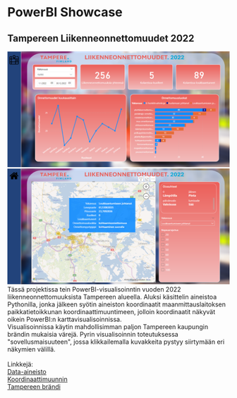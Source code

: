 # PowerBI Showcase
## Tampereen Liikenneonnettomuudet 2022
![sivu1](/assets/images/Tampere1.png)
![sivu2](/assets/images/Tampere2.png)
<br/>
Tässä projektissa tein PowerBI-visualisoinntin vuoden 2022 liikenneonnettomuuksista Tampereen alueella. Aluksi käsittelin aineistoa Pythonilla, jonka jälkeen syötin aineiston koordinaatit maanmittauslaitoksen paikkatietoikkunan koordinaattimuuntimeen, jolloin koordinaatit näkyvät oikein PowerBI:n karttavisualisoinnissa. <br/>
Visualisoinnissa käytin mahdollisimman paljon Tampereen kaupungin brändin mukaisia värejä. Pyrin visualisoinnin toteutuksessa "sovellusmaisuuteen", jossa klikkailemalla kuvakkeita pystyy siirtymään eri näkymien välillä.
<br/>
<br/>
Linkkejä: <br/>
[Data-aineisto](https://ava.vaylapilvi.fi/ava/Tie/Tieliikenneonnettomuudet)
<br/>
[Koordinaattimuunnin](https://www.maanmittauslaitos.fi/asioi-verkossa/palveluiden-kayttoohjeet/paikkatietoikkuna/koordinaattimuunnos)
<br/>
[Tampereen brändi](https://www.tampere.fi/tampereen-brandi/brandin-elementit)
